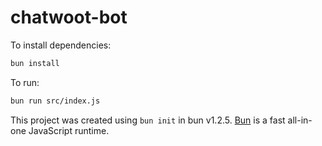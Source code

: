 # chatwoot-bot

To install dependencies:

```bash
bun install
```

To run:

```bash
bun run src/index.js
```

This project was created using `bun init` in bun v1.2.5. [Bun](https://bun.sh) is a fast all-in-one JavaScript runtime.
